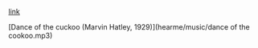 [link](https://bobobo-git.github.io/hearme)

[Dance of the cuckoo (Marvin Hatley, 1929)](hearme/music/dance of the cookoo.mp3)



